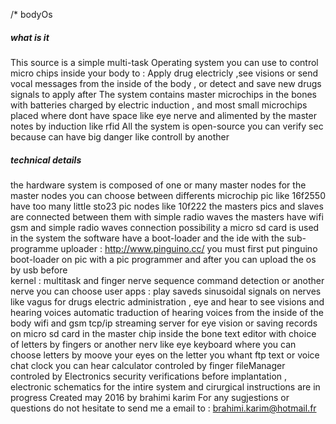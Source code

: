/*
   bodyOs
   ##### what is it #####
   This source is a simple multi-task Operating system you can use to control micro chips inside your body to : 
   Apply drug electricly ,see visions or send vocal messages from the inside of the body , or detect and save new drugs signals to apply after
   The system contains master microchips in the bones with batteries charged by electric induction ,
   and most small microchips placed where dont have space like eye nerve and alimented by the master notes by induction like rfid
   All the system is open-source you can verify sec because can have big danger like controll by another 
   
   ##### technical details ######
   the hardware system is composed of one or many master nodes 
   for the master nodes you can choose between differents microchip pic like 16f2550
   have too many little sto23 pic nodes like 10f222
   the masters pics and slaves are connected between them with simple radio waves
   the masters have wifi gsm and simple radio waves connection possibility
   a micro sd card is used in the system
   the software have a boot-loader and the ide with the sub-programme uploader : http://www.pinguino.cc/
   you must first put pinguino boot-loader on pic with a pic programmer and after you can upload the os by usb before  
	kernel : multitask and finger nerve sequence command detection or another nerve you can choose
	user apps : play saveds sinusoidal signals on nerves like vagus for drugs electric administration , eye and hear to see visions and hearing voices
		    automatic traduction of hearing voices from the inside of the body
		    wifi and gsm tcp/ip streaming server for eye vision or saving records on micro sd card in the master chip inside the bone
		    text editor with choice of letters by fingers or another nerv like eye keyboard where you can choose letters by moove your eyes on the letter you whant
		    ftp
		    text or voice chat
		    clock you can hear
		    calculator controled by finger
		    fileManager controled by
   Electronics security verifications before implantation ,
   electronic schematics for the intire system and cirurgical instructions are in progress 
   Created may 2016 by brahimi karim
   For any sugjestions or questions do not hesitate to send me a email to :
   brahimi.karim@hotmail.fr
